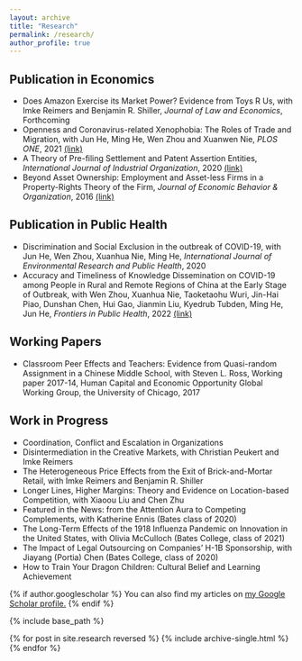 ```yaml
---
layout: archive
title: "Research"
permalink: /research/
author_profile: true
---
```


## Publication in Economics

* Does Amazon Exercise its Market Power? Evidence from Toys R Us, with Imke Reimers and Benjamin R. Shiller, *Journal of Law and Economics*, Forthcoming
* Openness and Coronavirus-related Xenophobia: The Roles of Trade and Migration, with Jun He, Ming He, Wen Zhou and Xuanwen Nie, *PLOS ONE*, 2021 [(link)]([link](https://journals.plos.org/plosone/article?id=10.1371/journal.pone.0249579))
* A Theory of Pre-filing Settlement and Patent Assertion Entities, *International Journal of Industrial Organization*, 2020 [(link)](https://www.sciencedirect.com/science/article/pii/S0167718720300400)
* Beyond Asset Ownership: Employment and Asset-less Firms in a Property-Rights Theory of the Firm, *Journal of Economic Behavior & Organization*, 2016 [(link)](https://www.sciencedirect.com/science/article/pii/S0167268116301627)


## Publication in Public Health

* Discrimination and Social Exclusion in the outbreak of COVID-19, with Jun He, Wen Zhou, Xuanhua Nie, Ming He, *International Journal of Environmental Research and Public Health*, 2020
* Accuracy and Timeliness of Knowledge Dissemination on COVID-19 among People in Rural and Remote Regions of China at the Early Stage of Outbreak, with Wen Zhou, Xuanhua Nie, Taoketaohu Wuri, Jin-Hai Piao, Dunshan Chen, Hui Gao, Jianmin Liu, Kyedrub Tubden, Ming He, Jun He, *Frontiers in Public Health*, 2022 [(link)](https://www.frontiersin.org/articles/10.3389/fpubh.2021.554038/full)


## Working Papers

* Classroom Peer Effects and Teachers: Evidence from Quasi-random Assignment in a Chinese Middle School, with Steven L. Ross, Working paper 2017-14, Human Capital and Economic Opportunity Global Working Group, the University of Chicago, 2017​


## Work in Progress

* Coordination, Conflict and Escalation in Organizations
* Disintermediation in the Creative Markets, with Christian Peukert and Imke Reimers
* The Heterogeneous Price Effects from the Exit of Brick-and-Mortar Retail, with Imke Reimers and Benjamin R. Shiller
* ​Longer Lines, Higher Margins: Theory and Evidence on Location-based Competition, with Xiaoou Liu and Chen Zhu
* Featured in the News: from the Attention Aura to Competing Complements, with Katherine Ennis (Bates class of 2020)
* The Long-Term Effects of the 1918 Influenza Pandemic on Innovation in the United States, with Olivia McCulloch (Bates College, class of 2021)
* The Impact of Legal Outsourcing on Companies’ H-1B Sponsorship, with Jiayang (Portia) Chen (Bates College, class of 2020)
* How to Train Your Dragon Children: Cultural Belief and Learning Achievement


<!-- To include blog style pages, add .md files to folder: _research  -->

{% if author.googlescholar %}
  You can also find my articles on <u><a href="{{author.googlescholar}}">my Google Scholar profile</a>.</u>
{% endif %}

{% include base_path %}

{% for post in site.research reversed %}
  {% include archive-single.html %}
{% endfor %}
